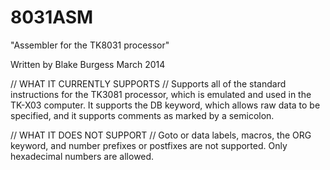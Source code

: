 8031ASM
=======

"Assembler for the TK8031 processor"

Written by Blake Burgess
March 2014

// WHAT IT CURRENTLY SUPPORTS //
Supports all of the standard instructions for the TK3081 processor, which is emulated and used in the TK-X03 computer. It supports the DB keyword, which allows raw data to be specified, and it supports comments as marked by a semicolon.

// WHAT IT DOES NOT SUPPORT //
Goto or data labels, macros, the ORG keyword, and number prefixes or postfixes are not supported. Only hexadecimal numbers are allowed.
